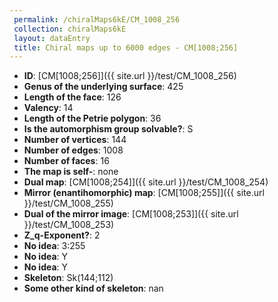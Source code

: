 ```yaml
--- 
 permalink: /chiralMaps6kE/CM_1008_256 
 collection: chiralMaps6kE
 layout: dataEntry
 title: Chiral maps up to 6000 edges - CM[1008;256]
---
```


- **ID**: [CM[1008;256]]({{ site.url }}/test/CM_1008_256)
- **Genus of the underlying surface**: 425
- **Length of the face**: 126
- **Valency**: 14
- **Length of the Petrie polygon**: 36
- **Is the automorphism group solvable?**: S
- **Number of vertices**: 144
- **Number of edges**: 1008
- **Number of faces**: 16
- **The map is self-**: none
- **Dual map**: [CM[1008;254]]({{ site.url }}/test/CM_1008_254)
- **Mirror (enantihomorphic) map**: [CM[1008;255]]({{ site.url }}/test/CM_1008_255)
- **Dual of the mirror image**: [CM[1008;253]]({{ site.url }}/test/CM_1008_253)
- **Z_q-Exponent?**: 2
- **No idea**:  3:255
- **No idea**: Y
- **No idea**: Y
- **Skeleton**: Sk(144;112)
- **Some other kind of skeleton**: nan
